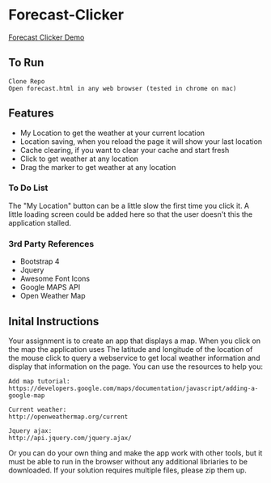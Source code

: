# Forecast-Clicker

[Forecast Clicker Demo](https://iukekini.github.io/Forecast-Clicker)


## To Run

	Clone Repo
	Open forecast.html in any web browser (tested in chrome on mac)


## Features

* My Location to get the weather at your current location
* Location saving, when you reload the page it will show your last location
* Cache clearing, if you want to clear your cache and start fresh
* Click to get weather at any location
* Drag the marker to get weather at any location


### To Do List

The "My Location" button can be a little slow the first time you click it. A little loading screen could be added here so that the user doesn't this the application stalled. 


### 3rd Party References
* Bootstrap 4
* Jquery
* Awesome Font Icons 
* Google MAPS API
* Open Weather Map

## Inital Instructions
Your assignment is to create an app that displays a map.  When you click on the map the application uses
The latitude and longitude of the location of the mouse click to query a webservice to get local weather
information and display that information on the page.  You can use the resources to help you:
	
	Add map tutorial:
	https://developers.google.com/maps/documentation/javascript/adding-a-google-map

	Current weather:
	http://openweathermap.org/current

	Jquery ajax:
	http://api.jquery.com/jquery.ajax/

Or you can do your own thing and make the app work with other tools, but it must be able to run in the browser
without any additional libriaries to be downloaded.  If your solution requires multiple files, please zip them up.


